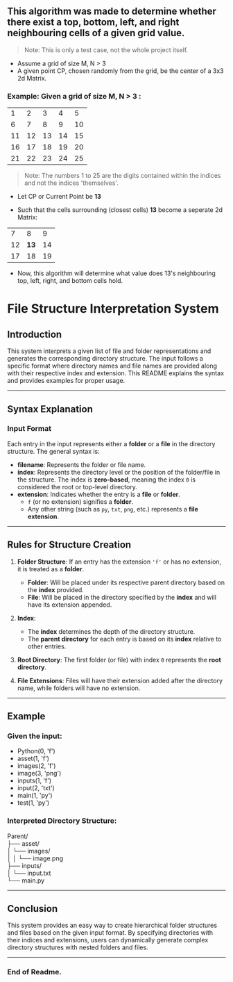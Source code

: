 ## This algorithm was made to determine whether there exist a top, bottom, left, and right neighbouring cells of a given grid value.
> Note: This is only a test case, not the whole project itself.
* Assume a grid of size M, N > 3
* A given point CP, chosen randomly from the grid, be the center of a 3x3 2d Matrix.

### Example: Given a grid of size M, N > 3 :<br>
<table>
  <tr>
    <td>1</td>
    <td>2</td>
    <td>3</td>
    <td>4</td>
    <td>5</td>
  </tr>
  <tr>
    <td>6</td>
    <td>7</td>
    <td>8</td>
    <td>9</td>
    <td>10</td>
  </tr>
  <tr>
    <td>11</td>
    <td>12</td>
    <td>13</td>
    <td>14</td>
    <td>15</td>
  </tr>
  <tr>
    <td>16</td>
    <td>17</td>
    <td>18</td>
    <td>19</td>
    <td>20</td>
  </tr>
  <tr>
    <td>21</td>
    <td>22</td>
    <td>23</td>
    <td>24</td>
    <td>25</td>
  </tr>
</table>

> Note: The numbers 1 to 25 are the digits contained within the indices and not the indices 'themselves'.

+ Let CP or Current Point be <b>13</b>

+ Such that the cells surrounding (closest cells) <b>13</b> become a seperate 2d Matrix:
<table>
  <tr>
    <td>7</td>
    <td>8</td>
    <td>9</td>
  </tr>
  <tr>
    <td>12</td>
    <td><b>13</b></td>
    <td>14</td>
  </tr>
  <tr>
    <td>17</td>
    <td>18</td>
    <td>19</td>
  </tr>
</table>

* Now, this algorithm will determine what value does 13's neighbouring top, left, right, and bottom cells hold.

# File Structure Interpretation System

## Introduction
This system interprets a given list of file and folder representations and generates the corresponding directory structure. The input follows a specific format where directory names and file names are provided along with their respective index and extension. This README explains the syntax and provides examples for proper usage.

---

## Syntax Explanation

### Input Format

Each entry in the input represents either a **folder** or a **file** in the directory structure. The general syntax is:


- **filename**: Represents the folder or file name.
- **index**: Represents the directory level or the position of the folder/file in the structure. The index is **zero-based**, meaning the index `0` is considered the root or top-level directory.
- **extension**: Indicates whether the entry is a **file** or **folder**.
  - `f` (or no extension) signifies a **folder**.
  - Any other string (such as `py`, `txt`, `png`, etc.) represents a **file extension**.

---

## Rules for Structure Creation

1. **Folder Structure**: If an entry has the extension `'f'` or has no extension, it is treated as a **folder**.
   - **Folder**: Will be placed under its respective parent directory based on the **index** provided.
   - **File**: Will be placed in the directory specified by the **index** and will have its extension appended.

2. **Index**: 
   - The **index** determines the depth of the directory structure.
   - The **parent directory** for each entry is based on its **index** relative to other entries.

3. **Root Directory**: The first folder (or file) with index `0` represents the **root directory**.

4. **File Extensions**: Files will have their extension added after the directory name, while folders will have no extension.

---

## Example

### Given the input:
+ Python(0, 'f') 
+ asset(1, 'f') 
+ images(2, 'f') 
+ image(3, 'png') 
+ inputs(1, 'f') 
+ input(2, 'txt') 
+ main(1, 'py') 
+ test(1, 'py')

### Interpreted Directory Structure:

Parent/<br>
├── asset/<br>
│   └── images/<br>
│   │   └── image.png<br>
├── inputs/<br>
│   └── input.txt<br>
└── main.py

---

## Conclusion

This system provides an easy way to create hierarchical folder structures and files based on the given input format. By specifying directories with their indices and extensions, users can dynamically generate complex directory structures with nested folders and files.

---

### End of Readme.


